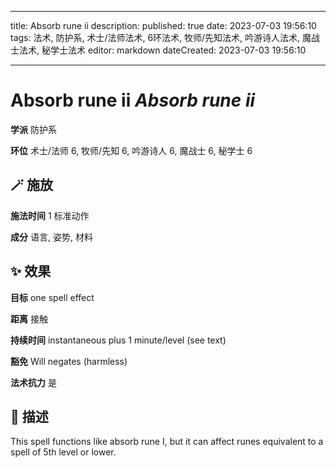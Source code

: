 
---
title: Absorb rune ii
description: 
published: true
date: 2023-07-03 19:56:10
tags: 法术, 防护系, 术士/法师法术, 6环法术, 牧师/先知法术, 吟游诗人法术, 魔战士法术, 秘学士法术
editor: markdown
dateCreated: 2023-07-03 19:56:10

---

# **Absorb rune ii** *Absorb rune ii*

**学派** 防护系 

**环位** 术士/法师 6, 牧师/先知 6, 吟游诗人 6, 魔战士 6, 秘学士 6

## 🪄 施放

**施法时间** 1 标准动作

**成分** 语言, 姿势, 材料

## ✨ 效果 

**目标** one spell effect 

**距离** 接触  

**持续时间** instantaneous plus 1 minute/level (see text) 

**豁免** Will negates (harmless)

**法术抗力** 是

## 📖 描述

This spell functions like absorb rune I, but it can affect runes equivalent to a spell of 5th level or lower.
    